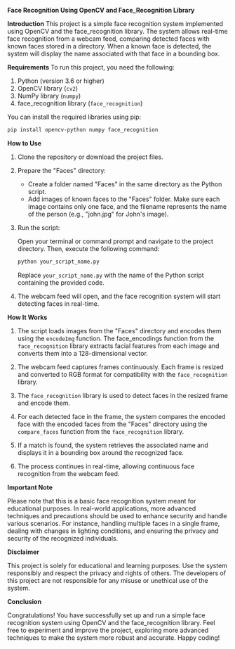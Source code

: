 **Face Recognition Using OpenCV and Face_Recognition Library**

**Introduction**
This project is a simple face recognition system implemented using OpenCV and the face_recognition library. The system allows real-time face recognition from a webcam feed, comparing detected faces with known faces stored in a directory. When a known face is detected, the system will display the name associated with that face in a bounding box.

**Requirements**
To run this project, you need the following:

1. Python (version 3.6 or higher)
2. OpenCV library (`cv2`)
3. NumPy library (`numpy`)
4. face_recognition library (`face_recognition`)

You can install the required libraries using pip:

```bash
pip install opencv-python numpy face_recognition
```

**How to Use**

1. Clone the repository or download the project files.

2. Prepare the "Faces" directory:

   - Create a folder named "Faces" in the same directory as the Python script.
   - Add images of known faces to the "Faces" folder. Make sure each image contains only one face, and the filename represents the name of the person (e.g., "john.jpg" for John's image).

3. Run the script:

   Open your terminal or command prompt and navigate to the project directory. Then, execute the following command:

   ```bash
   python your_script_name.py
   ```

   Replace `your_script_name.py` with the name of the Python script containing the provided code.

4. The webcam feed will open, and the face recognition system will start detecting faces in real-time.

**How It Works**

1. The script loads images from the "Faces" directory and encodes them using the `encodeImg` function. The face_encodings function from the `face_recognition` library extracts facial features from each image and converts them into a 128-dimensional vector.

2. The webcam feed captures frames continuously. Each frame is resized and converted to RGB format for compatibility with the `face_recognition` library.

3. The `face_recognition` library is used to detect faces in the resized frame and encode them.

4. For each detected face in the frame, the system compares the encoded face with the encoded faces from the "Faces" directory using the `compare_faces` function from the `face_recognition` library.

5. If a match is found, the system retrieves the associated name and displays it in a bounding box around the recognized face.

6. The process continues in real-time, allowing continuous face recognition from the webcam feed.

**Important Note**

Please note that this is a basic face recognition system meant for educational purposes. In real-world applications, more advanced techniques and precautions should be used to enhance security and handle various scenarios. For instance, handling multiple faces in a single frame, dealing with changes in lighting conditions, and ensuring the privacy and security of the recognized individuals.

**Disclaimer**

This project is solely for educational and learning purposes. Use the system responsibly and respect the privacy and rights of others. The developers of this project are not responsible for any misuse or unethical use of the system.

**Conclusion**

Congratulations! You have successfully set up and run a simple face recognition system using OpenCV and the face_recognition library. Feel free to experiment and improve the project, exploring more advanced techniques to make the system more robust and accurate. Happy coding!